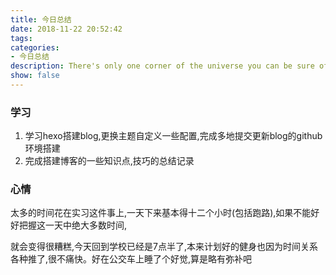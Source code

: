 ```yaml
---
title: 今日总结
date: 2018-11-22 20:52:42
tags:
categories:
- 今日总结
description: There's only one corner of the universe you can be sure of improving, and that's your own self.
show: false
---
```






### 学习

1. 学习hexo搭建blog,更换主题自定义一些配置,完成多地提交更新blog的github环境搭建
2. 完成搭建博客的一些知识点,技巧的总结记录



### 心情

太多的时间花在实习这件事上,一天下来基本得十二个小时(包括跑路),如果不能好好把握这一天中绝大多数时间,

就会变得很糟糕,今天回到学校已经是7点半了,本来计划好的健身也因为时间关系各种推了,很不痛快。好在公交车上睡了个好觉,算是略有弥补吧